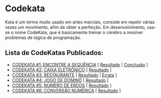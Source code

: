 # Codekata
Kata é um termo muito usado em artes marciais, consiste em repetir várias vezes um movimento, afim de obter a perfeição. Em desenvolvimento, usa-se o nome CodeKata, que é basicamente treinar o cérebro a resolver problemas de lógica de programação.

## Lista de CodeKatas Publicados:
* [CODEKATA #1: ENCONTRE A SEQUÊNCIA](https://edermfl.wordpress.com/2016/01/29/codekata-encontre-a-sequencia/) [ [Resultado](https://edermfl.wordpress.com/2016/02/08/codekata-1-encontre-a-sequencia-resultado/) | [Conclusão](https://edermfl.wordpress.com/2016/02/10/codekata-1-encontre-a-sequencia-conclusao/) ]
* [CODEKATA #2: CAIXA ELETRÔNICO](https://edermfl.wordpress.com/2016/02/12/codekata-2-caixa-eletronico/) [ [Resultado](https://edermfl.wordpress.com/2016/02/22/codekata-2-caixa-eletronico-resultado/) ]
* [CODEKATA #3: RESTAURANTE](https://edermfl.wordpress.com/2016/03/02/codekata-3-restaurante/) [ [Resultado](https://edermfl.wordpress.com/2016/03/21/codekata-3-caixa-eletronico-resultado/) | [Errata](https://edermfl.wordpress.com/2016/03/21/codekata-3-restaurante-resultado-errata/) ]
* [CODEKATA #4: JOGO DE DOMINÓ](https://edermfl.wordpress.com/2016/03/28/codekata-4-jogo-de-domino/) [ [Resultado](https://edermfl.wordpress.com/2016/04/14/codekata-4-jogo-de-domino-resultado/) ]
* [CODEKATA #5: NÚMERO DE ERDOS](https://edermfl.wordpress.com/2016/05/09/codekata-5-numero-de-erdos/) [ [Resultado](https://edermfl.wordpress.com/2016/06/03/codekata-5-numero-de-erdos-resultado/) ]
* [CODEKATA #6: CONVERSÃO NUMÉRICA](https://edermfl.wordpress.com/2016/06/24/codekata-6-conversao-numerica/) [ [Resultado](https://edermfl.wordpress.com/2016/07/18/codekata-6-conversao-numerica-resultado/) ]
